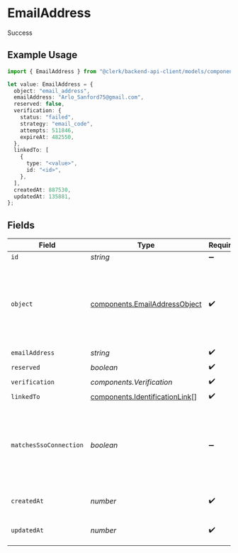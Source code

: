 # EmailAddress

Success

## Example Usage

```typescript
import { EmailAddress } from "@clerk/backend-api-client/models/components";

let value: EmailAddress = {
  object: "email_address",
  emailAddress: "Arlo_Sanford75@gmail.com",
  reserved: false,
  verification: {
    status: "failed",
    strategy: "email_code",
    attempts: 511846,
    expireAt: 482550,
  },
  linkedTo: [
    {
      type: "<value>",
      id: "<id>",
    },
  ],
  createdAt: 887530,
  updatedAt: 135881,
};
```

## Fields

| Field                                                                                  | Type                                                                                   | Required                                                                               | Description                                                                            |
| -------------------------------------------------------------------------------------- | -------------------------------------------------------------------------------------- | -------------------------------------------------------------------------------------- | -------------------------------------------------------------------------------------- |
| `id`                                                                                   | *string*                                                                               | :heavy_minus_sign:                                                                     | N/A                                                                                    |
| `object`                                                                               | [components.EmailAddressObject](../../models/components/emailaddressobject.md)         | :heavy_check_mark:                                                                     | String representing the object's type. Objects of the same type share the same value.<br/> |
| `emailAddress`                                                                         | *string*                                                                               | :heavy_check_mark:                                                                     | N/A                                                                                    |
| `reserved`                                                                             | *boolean*                                                                              | :heavy_check_mark:                                                                     | N/A                                                                                    |
| `verification`                                                                         | *components.Verification*                                                              | :heavy_check_mark:                                                                     | N/A                                                                                    |
| `linkedTo`                                                                             | [components.IdentificationLink](../../models/components/identificationlink.md)[]       | :heavy_check_mark:                                                                     | N/A                                                                                    |
| `matchesSsoConnection`                                                                 | *boolean*                                                                              | :heavy_minus_sign:                                                                     | Indicates whether this email address domain matches an active enterprise connection.<br/> |
| `createdAt`                                                                            | *number*                                                                               | :heavy_check_mark:                                                                     | Unix timestamp of creation<br/>                                                        |
| `updatedAt`                                                                            | *number*                                                                               | :heavy_check_mark:                                                                     | Unix timestamp of creation<br/>                                                        |